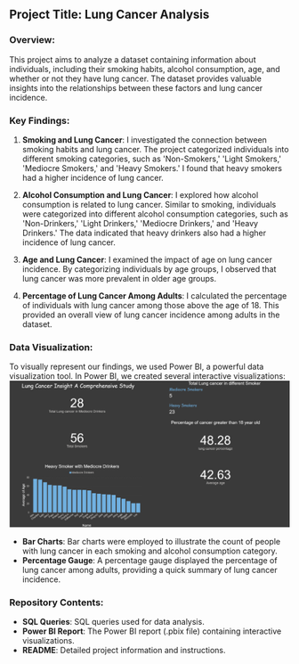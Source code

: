 ## Project Title: Lung Cancer Analysis

### Overview:

This project aims to analyze a dataset containing information about individuals, including their smoking habits, alcohol consumption, age, and whether or not they have lung cancer. The dataset provides valuable insights into the relationships between these factors and lung cancer incidence.

### Key Findings:

1. **Smoking and Lung Cancer**: I investigated the connection between smoking habits and lung cancer. The project categorized individuals into different smoking categories, such as 'Non-Smokers,' 'Light Smokers,' 'Mediocre Smokers,' and 'Heavy Smokers.' I found that heavy smokers had a higher incidence of lung cancer.

2. **Alcohol Consumption and Lung Cancer**: I explored how alcohol consumption is related to lung cancer. Similar to smoking, individuals were categorized into different alcohol consumption categories, such as 'Non-Drinkers,' 'Light Drinkers,' 'Mediocre Drinkers,' and 'Heavy Drinkers.' The data indicated that heavy drinkers also had a higher incidence of lung cancer.

3. **Age and Lung Cancer**: I examined the impact of age on lung cancer incidence. By categorizing individuals by age groups, I observed that lung cancer was more prevalent in older age groups.

4. **Percentage of Lung Cancer Among Adults**: I calculated the percentage of individuals with lung cancer among those above the age of 18. This provided an overall view of lung cancer incidence among adults in the dataset.

### Data Visualization:

To visually represent our findings, we used Power BI, a powerful data visualization tool. In Power BI, we created several interactive visualizations:
![Alt Text](https://github.com/RobinMillford/Lung-Cancer-Insight-A-Comprehensive-Study/blob/main/Lung%20cancer%20Insight.png)


- **Bar Charts**: Bar charts were employed to illustrate the count of people with lung cancer in each smoking and alcohol consumption category.
- **Percentage Gauge**: A percentage gauge displayed the percentage of lung cancer among adults, providing a quick summary of lung cancer incidence.

### Repository Contents:

- **SQL Queries**: SQL queries used for data analysis.
- **Power BI Report**: The Power BI report (.pbix file) containing interactive visualizations.
- **README**: Detailed project information and instructions.
